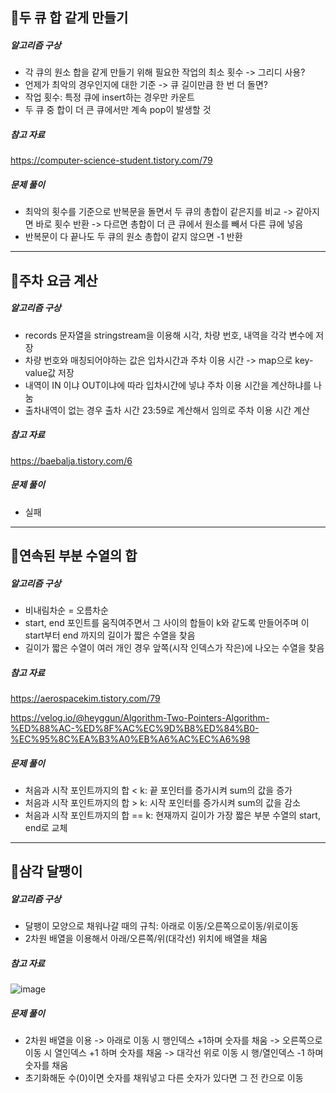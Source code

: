 ## 📝두 큐 합 같게 만들기
##### 알고리즘 구상
- 각 큐의 원소 합을 같게 만들기 위해 필요한 작업의 최소 횟수 -> 그리디 사용?
- 언제가 최악의 경우인지에 대한 기준 -> 큐 길이만큼 한 번 더 돌면?
- 작업 횟수: 특정 큐에 insert하는 경우만 카운트
- 두 큐 중 합이 더 큰 큐에서만 계속 pop이 발생할 것


##### 참고 자료
https://computer-science-student.tistory.com/79

##### 문제 풀이
- 최악의 횟수를 기준으로 반복문을 돌면서 두 큐의 총합이 같은지를 비교
-> 같아지면 바로 횟수 반환
-> 다르면 총합이 더 큰 큐에서 원소를 빼서 다른 큐에 넣음
- 반복문이 다 끝나도 두 큐의 원소 총합이 같지 않으면 -1 반환

---
## 📝주차 요금 계산
##### 알고리즘 구상
- records 문자열을 stringstream을 이용해 시각, 차량 번호, 내역을 각각 변수에 저장
- 차량 번호와 매칭되어야하는 값은 입차시간과 주차 이용 시간 -> map으로 key-value값 저장
- 내역이 IN 이냐 OUT이냐에 따라 입차시간에 넣냐 주차 이용 시간을 계산하냐를 나눔
- 출차내역이 없는 경우 출차 시간 23:59로 계산해서 임의로 주차 이용 시간 계산

##### 참고 자료
https://baebalja.tistory.com/6

##### 문제 풀이
- 실패

---
## 📝연속된 부분 수열의 합
##### 알고리즘 구상
- 비내림차순 = 오름차순
- start, end 포인트를 움직여주면서 그 사이의 합들이 k와 같도록 만들어주며 이 start부터 end 까지의 길이가 짧은 수열을 찾음
- 길이가 짧은 수열이 여러 개인 경우 앞쪽(시작 인덱스가 작은)에 나오는 수열을 찾음

##### 참고 자료
https://aerospacekim.tistory.com/79

https://velog.io/@heyggun/Algorithm-Two-Pointers-Algorithm-%ED%88%AC-%ED%8F%AC%EC%9D%B8%ED%84%B0-%EC%95%8C%EA%B3%A0%EB%A6%AC%EC%A6%98

##### 문제 풀이
- 처음과 시작 포인트까지의 합 < k: 끝 포인터를 증가시켜 sum의 값을 증가
- 처음과 시작 포인트까지의 합 > k: 시작 포인터를 증가시켜 sum의 값을 감소
- 처음과 시작 포인트까지의 합 == k: 현재까지 길이가 가장 짧은 부분 수열의 start, end로 교체

---
## 📝삼각 달팽이
##### 알고리즘 구상
- 달팽이 모양으로 채워나갈 때의 규칙: 아래로 이동/오른쪽으로이동/위로이동
- 2차원 배열을 이용해서 아래/오른쪽/위(대각선) 위치에 배열을 채움

##### 참고 자료
![image](https://github.com/KangJiUng/algorithm_solutions/assets/107825793/f8be7858-5651-490f-a80f-0819a577bcf8)


##### 문제 풀이
- 2차원 배열을 이용
-> 아래로 이동 시 행인덱스 +1하며 숫자를 채움
-> 오른쪽으로 이동 시 열인덱스 +1 하며 숫자를 채움
-> 대각선 위로 이동 시 행/열인덱스 -1 하며 숫자를 채움
- 초기화해둔 수(0)이면 숫자를 채워넣고 다른 숫자가 있다면 그 전 칸으로 이동
